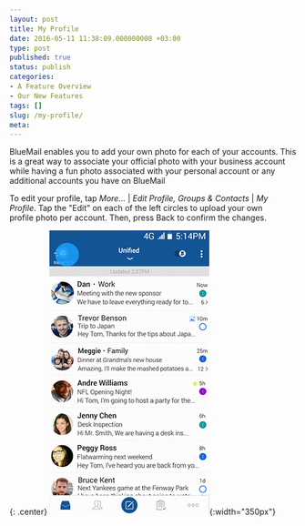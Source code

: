 ```yaml
---
layout: post
title: My Profile
date: 2016-05-11 11:38:09.000000000 +03:00
type: post
published: true
status: publish
categories:
- A Feature Overview
- Our New Features
tags: []
slug: /my-profile/
meta:
---
```


BlueMail enables you to add your own photo for each of your accounts. This is a great way to associate your official photo with your business account while having a fun photo associated with your personal account or any additional accounts you have on BlueMail

To edit your profile, tap *More...* \| *Edit Profile, Groups &amp; Contacts* \| *My Profile*. Tap the "Edit" on each of the left circles to upload your own profile photo per account. Then, press Back to confirm the changes.

{: .center}
![My Profile](/assets/GIF_MyProfile.gif){:width="350px"}